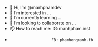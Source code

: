 - 👋 Hi, I’m @manhphamdev
- 👀 I’m interested in ...
- 🌱 I’m currently learning ...
- 💞️ I’m looking to collaborate on ...
- 📫 How to reach me:   IG: manhpham.inst
-                        FB: phamhongmanh.fb

<!---
manhphamdev/manhphamdev is a ✨ special ✨ repository because its `README.md` (this file) appears on your GitHub profile.
You can click the Preview link to take a look at your changes.
--->

